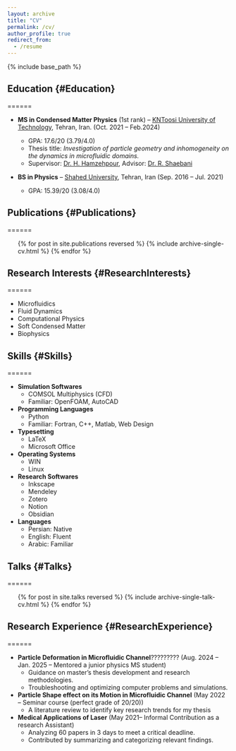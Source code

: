 ```yaml
---
layout: archive
title: "CV"
permalink: /cv/
author_profile: true
redirect_from:
  - /resume
---
```

{% include base_path %}

## Education {#Education}
======
* **MS in Condensed Matter Physics** (1st rank) – [KNToosi University of Technology](https://en.kntu.ac.ir/), Tehran, Iran. (Oct. 2021 – Feb.2024)
  * GPA: 17.6/20 (3.79/4.0)
  * Thesis title: *Investigation of particle geometry and inhomogeneity on the dynamics in microfluidic domains.*
  * Supervisor: [Dr. H. Hamzehpour](https://scholar.google.com/citations?user=xM-0K-UAAAAJ&hl=en&oi=ao), Advisor: [Dr. R. Shaebani](https://scholar.google.com/citations?user=h3n1yp8AAAAJ&hl=en&oi=ao)
  
* **BS in Physics** – [Shahed University](https://en.shahed.ac.ir/), Tehran, Iran (Sep. 2016 – Jul. 2021)
  * GPA: 15.39/20 (3.08/4.0)

## Publications {#Publications}
======
  <ul>{% for post in site.publications reversed %}
    {% include archive-single-cv.html %}
  {% endfor %}</ul>
  
## Research Interests {#ResearchInterests}
======
- Microfluidics  
- Fluid Dynamics  
- Computational Physics 
- Soft Condensed Matter 
- Biophysics  

## Skills {#Skills}
======
* **Simulation Softwares**
  * COMSOL Multiphysics (CFD)
  * Familiar: OpenFOAM, AutoCAD
* **Programming Languages**
  * Python
  * Familiar: Fortran, C++, Matlab, Web Design
* **Typesetting**
  * LaTeX
  * Microsoft Office
* **Operating Systems**
  * WIN
  * Linux
* **Research Softwares**
  * Inkscape
  * Mendeley
  * Zotero
  * Notion
  * Obsidian
* **Languages**
  * Persian: Native
  * English: Fluent
  * Arabic: Familiar

## Talks {#Talks} 
======
  <ul>{% for post in site.talks reversed %}
    {% include archive-single-talk-cv.html  %}
  {% endfor %}</ul>
  
## Research Experience {#ResearchExperience} 
======
* **Particle Deformation in Microfluidic Channel**????????? (Aug. 2024 – Jan. 2025 – Mentored a junior physics MS student)
  * Guidance on master’s thesis development and research methodologies.
  * Troubleshooting and optimizing computer problems and simulations.
* **Particle Shape effect on its Motion in Microfluidic Channel** (May 2022 – Seminar course (perfect grade of 20/20))
  * A literature review to identify key research trends for my thesis
* **Medical Applications of Laser** (May 2021– Informal Contribution as a research Assistant)
  * Analyzing 60 papers in 3 days to meet a critical deadline.
  * Contributed by summarizing and categorizing relevant findings.

